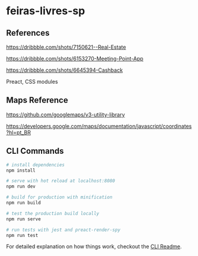 # feiras-livres-sp

## References

https://dribbble.com/shots/7150621--Real-Estate

https://dribbble.com/shots/6153270-Meeting-Point-App

https://dribbble.com/shots/6645394-Cashback

Preact, CSS modules

## Maps Reference

https://github.com/googlemaps/v3-utility-library

https://developers.google.com/maps/documentation/javascript/coordinates?hl=pt_BR

## CLI Commands

```bash
# install dependencies
npm install

# serve with hot reload at localhost:8080
npm run dev

# build for production with minification
npm run build

# test the production build locally
npm run serve

# run tests with jest and preact-render-spy
npm run test
```

For detailed explanation on how things work, checkout the [CLI Readme](https://github.com/developit/preact-cli/blob/master/README.md).

